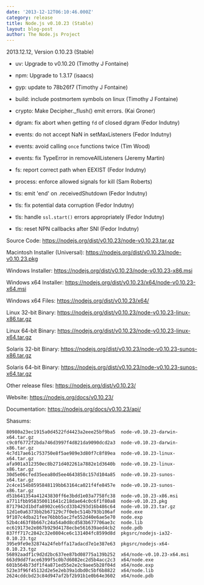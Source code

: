 ```yaml
---
date: '2013-12-12T06:10:46.000Z'
category: release
title: Node.js v0.10.23 (Stable)
layout: blog-post
author: The Node.js Project
---
```


2013.12.12, Version 0.10.23 (Stable)

- uv: Upgrade to v0.10.20 (Timothy J Fontaine)

- npm: Upgrade to 1.3.17 (isaacs)

- gyp: update to 78b26f7 (Timothy J Fontaine)

- build: include postmortem symbols on linux (Timothy J Fontaine)

- crypto: Make Decipher.\_flush() emit errors. (Kai Groner)

- dgram: fix abort when getting `fd` of closed dgram (Fedor Indutny)

- events: do not accept NaN in setMaxListeners (Fedor Indutny)

- events: avoid calling `once` functions twice (Tim Wood)

- events: fix TypeError in removeAllListeners (Jeremy Martin)

- fs: report correct path when EEXIST (Fedor Indutny)

- process: enforce allowed signals for kill (Sam Roberts)

- tls: emit 'end' on .receivedShutdown (Fedor Indutny)

- tls: fix potential data corruption (Fedor Indutny)

- tls: handle `ssl.start()` errors appropriately (Fedor Indutny)

- tls: reset NPN callbacks after SNI (Fedor Indutny)

Source Code: https://nodejs.org/dist/v0.10.23/node-v0.10.23.tar.gz

Macintosh Installer (Universal): https://nodejs.org/dist/v0.10.23/node-v0.10.23.pkg

Windows Installer: https://nodejs.org/dist/v0.10.23/node-v0.10.23-x86.msi

Windows x64 Installer: https://nodejs.org/dist/v0.10.23/x64/node-v0.10.23-x64.msi

Windows x64 Files: https://nodejs.org/dist/v0.10.23/x64/

Linux 32-bit Binary: https://nodejs.org/dist/v0.10.23/node-v0.10.23-linux-x86.tar.gz

Linux 64-bit Binary: https://nodejs.org/dist/v0.10.23/node-v0.10.23-linux-x64.tar.gz

Solaris 32-bit Binary: https://nodejs.org/dist/v0.10.23/node-v0.10.23-sunos-x86.tar.gz

Solaris 64-bit Binary: https://nodejs.org/dist/v0.10.23/node-v0.10.23-sunos-x64.tar.gz

Other release files: https://nodejs.org/dist/v0.10.23/

Website: https://nodejs.org/docs/v0.10.23/

Documentation: https://nodejs.org/docs/v0.10.23/api/

Shasums:

```
80980a23ec1915a0d4522fd4423a2eee25bf9ba5  node-v0.10.23-darwin-x64.tar.gz
c9c0f6772f2bda746d3997f4d821da9090dcd2a3  node-v0.10.23-darwin-x86.tar.gz
4c7d17ae61c753750e8f5ae989e3d80f7c8f89ea  node-v0.10.23-linux-x64.tar.gz
afa901a312350ec8b271d402261a7882e1d3640b  node-v0.10.23-linux-x86.tar.gz
30d5e06cfed35eea80d5ee4643858c157d104a85  node-v0.10.23-sunos-x64.tar.gz
2c4ce154b8595848119bb63164ca021f4fe8457e  node-v0.10.23-sunos-x86.tar.gz
d51b641354a41243830ff6e3bdd1e03a7758fc38  node-v0.10.23-x86.msi
a7711fbb958350011641c218dae64c0c6f1f80a8  node-v0.10.23.pkg
8717942d1bdfa8902ce65cd33b4293d16b486c64  node-v0.10.23.tar.gz
12d1e0a6373bb2b67129c7f0ebc514b793b106af  node.exe
9f107c4dba21fee76bbb5ac2fe552d40e6ae5e70  node.exp
52b4c463f8b667c24a54a0d8cd583b677706ae3c  node.lib
ec619173e2e867b929d4178ecbe561639aed4cb2  node.pdb
837ff717c2842c32e0804ce6c131404fc8599d8d  pkgsrc/nodejs-ia32-0.10.23.tgz
395e9fe9e32874a24febffa17adacd7e1e387e63  pkgsrc/nodejs-x64-0.10.23.tgz
56892aadf1c9d2d2bc637ee87bd08775a139b252  x64/node-v0.10.23-x64.msi
663d9dd7face6399f5c0b7d6082ec2d5b4acc2c3  x64/node.exe
601b564b73df1f4a871ed55e2e2c9aee5b28f04d  x64/node.exp
523e3f96f45132d2e5e2eb39a1dbd0c5bf6b8822  x64/node.lib
2624cddcbd23c84d947af2bf2b91b1e0b64e3602  x64/node.pdb
```
